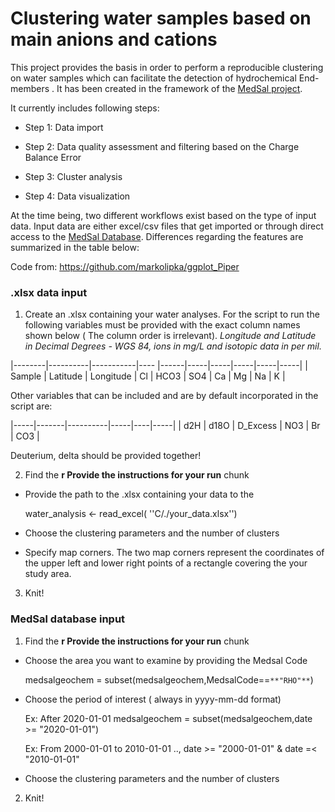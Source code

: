 # Clustering water samples based on main anions and cations

This project provides the basis in order to perform a reproducible clustering on water samples which can facilitate the detection of hydrochemical End-members . It has been created in the framework of the [MedSal project](https://medsal.eu/).

It currently includes following steps:

-   Step 1: Data import

-   Step 2: Data quality assessment and filtering based on the Charge Balance Error

-   Step 3: Cluster analysis

-   Step 4: Data visualization

At the time being, two different workflows exist based on the type of input data. Input data are either excel/csv files that get imported or through direct access to the [MedSal Database](https://www.uhydro.de/medsaldba). Differences regarding the features are summarized in the table below:






Code from: <https://github.com/markolipka/ggplot_Piper>



### .xlsx data input

1) Create an .xlsx containing your water analyses. For the script to run the following variables must be provided with the exact column names shown below ( The column order is irrelevant). *Longitude and Latitude in Decimal Degrees - WGS 84, ions in mg/L and isotopic data in per mil.*


|--------|----------|-----------|---- |------|-----|-----|-----|-----|-----|
| Sample | Latitude | Longitude | Cl  | HCO3 | SO4 | Ca  | Mg  | Na  | K   |

Other variables that can be included and are by default incorporated in the script are:

|-----|-------|----------|-----|----|-----|
| d2H | d18O  | D_Excess | NO3 | Br | CO3 |


Deuterium, delta should be provided together!

2) Find the **r Provide the instructions for your run** chunk

-   Provide the path to the .xlsx containing your data to the


     water_analysis <- read_excel( ''C/./your_data.xlsx'')


-   Choose the clustering parameters and the number of clusters

-   Specify map corners. The two map corners represent the coordinates of the upper left and lower right points of a rectangle covering the your study area.

3)  Knit!




### MedSal database input

1) Find the **r Provide the instructions for your run** chunk

-   Choose the area you want to examine by providing the Medsal Code

    medsalgeochem = subset(medsalgeochem,MedsalCode==`**"RHO"**`)

-   Choose the period of interest ( always in yyyy-mm-dd format)

    Ex:  After 2020-01-01 medsalgeochem = subset(medsalgeochem,date \>= "2020-01-01")

    Ex:  From 2000-01-01 to 2010-01-01  .., date \>= "2000-01-01" & date =\< "2010-01-01"

-   Choose the clustering parameters and the number of clusters

2) Knit!
